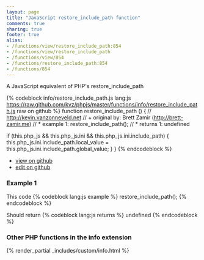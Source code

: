 ```yaml
---
layout: page
title: "JavaScript restore_include_path function"
comments: true
sharing: true
footer: true
alias:
- /functions/view/restore_include_path:854
- /functions/view/restore_include_path
- /functions/view/854
- /functions/restore_include_path:854
- /functions/854
---
```

<!-- Generated by Rakefile:build -->
A JavaScript equivalent of PHP's restore_include_path

{% codeblock info/restore_include_path.js lang:js https://raw.github.com/kvz/phpjs/master/functions/info/restore_include_path.js raw on github %}
function restore_include_path () {
  // http://kevin.vanzonneveld.net
  // +   original by: Brett Zamir (http://brett-zamir.me)
  // *     example 1: restore_include_path();
  // *     returns 1: undefined

  if (this.php_js && this.php_js.ini && this.php_js.ini.include_path) {
    this.php_js.ini.include_path.local_value = this.php_js.ini.include_path.global_value;
  }
}
{% endcodeblock %}

 - [view on github](https://github.com/kvz/phpjs/blob/master/functions/info/restore_include_path.js)
 - [edit on github](https://github.com/kvz/phpjs/edit/master/functions/info/restore_include_path.js)

### Example 1
This code
{% codeblock lang:js example %}
restore_include_path();
{% endcodeblock %}

Should return
{% codeblock lang:js returns %}
undefined
{% endcodeblock %}


### Other PHP functions in the info extension
{% render_partial _includes/custom/info.html %}
